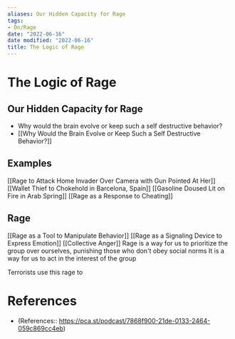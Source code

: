 ```yaml
---
aliases: Our Hidden Capacity for Rage
tags:
- On/Rage
date: "2022-06-16"
date modified: "2022-06-16"
title: The Logic of Rage
---
```


# The Logic of Rage

## Our Hidden Capacity for Rage
- Why would the brain evolve or keep such a self destructive behavior?
- [[Why Would the Brain Evolve or Keep Such a Self Destructive Behavior?]]

## Examples
[[Rage to Attack Home Invader Over Camera with Gun Pointed At Her]]
[[Wallet Thief to Chokehold in Barcelona, Spain]]
[[Gasoline Doused Lit on Fire in Arab Spring]]
[[Rage as a Response to Cheating]]

## Rage
[[Rage as a Tool to Manipulate Behavior]]
[[Rage as a Signaling Device to Express Emotion]]
[[Collective Anger]]
Rage is a way for us to prioritize the group over ourselves, punishing those who don't obey social norms
It is a way for us to act in the interest of the group

Terrorists use this rage to

# References
- (References:: https://pca.st/podcast/7868f900-21de-0133-2464-059c869cc4eb)
